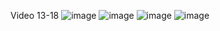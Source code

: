 Video 13-18
![image](https://github.com/user-attachments/assets/21c6dc60-165b-47e7-93f2-dc5456b15654)
![image](https://github.com/user-attachments/assets/51515575-9ca3-4595-a59d-b5f3e8fe9cf2)
![image](https://github.com/user-attachments/assets/b9b45e85-e1bd-455b-8848-7cbe7cdac8dd)
![image](https://github.com/user-attachments/assets/5966984a-a5c0-42e0-bd42-fc6dae295a0a)
